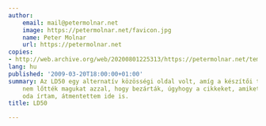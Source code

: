 ```yaml
---
author:
    email: mail@petermolnar.net
    image: https://petermolnar.net/favicon.jpg
    name: Peter Molnar
    url: https://petermolnar.net
copies:
- http://web.archive.org/web/20200801225313/https://petermolnar.net/temp/ld50/
lang: hu
published: '2009-03-20T18:00:00+01:00'
summary: Az LD50 egy alternatív közösségi oldal volt, amíg a készítői tökön
    nem lőtték magukat azzal, hogy bezárták, úgyhogy a cikkeket, amiket
    oda írtam, átmentettem ide is.
title: LD50

---
```



